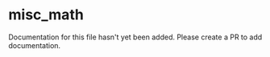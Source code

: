 # misc_math
Documentation for this file hasn't yet been added. Please create a PR to add documentation.